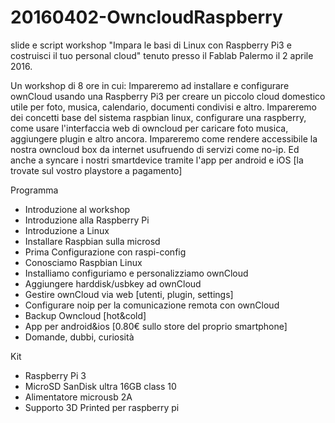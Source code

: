 # 20160402-OwncloudRaspberry
slide e script workshop "Impara le basi di Linux con Raspberry Pi3 e costruisci
il tuo personal cloud" tenuto presso il Fablab Palermo il 2 aprile 2016.

Un workshop di 8 ore in cui:
Impareremo ad installare e configurare ownCloud usando una Raspberry Pi3 per
creare un piccolo cloud domestico utile per foto, musica, calendario,
documenti condivisi e altro.
Impareremo dei concetti base del sistema raspbian linux, configurare una raspberry,
come usare l'interfaccia web di owncloud per caricare foto musica,
aggiungere plugin e altro ancora.
Impareremo come rendere accessibile la nostra owncloud box da internet usufruendo
di servizi come no-ip.
Ed anche a syncare i nostri smartdevice tramite l'app per android e iOS
[la trovate sul vostro playstore a pagamento]

Programma
- Introduzione al workshop
- Introduzione alla Raspberry Pi
- Introduzione a Linux
- Installare Raspbian sulla microsd
- Prima Configurazione con raspi-config
- Conosciamo Raspbian Linux
- Installiamo configuriamo e personalizziamo ownCloud
- Aggiungere harddisk/usbkey ad ownCloud
- Gestire ownCloud via web [utenti, plugin, settings]
- Configurare noip per la comunicazione remota con ownCloud
- Backup Owncloud [hot&cold]
- App per android&ios [0.80€ sullo store del proprio smartphone]
- Domande, dubbi, curiosità

Kit
- Raspberry Pi 3
- MicroSD SanDisk ultra 16GB class 10
- Alimentatore microusb 2A
- Supporto 3D Printed per raspberry pi

